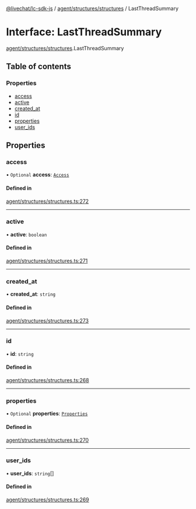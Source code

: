[@livechat/lc-sdk-js](../README.md) / [agent/structures/structures](../modules/agent_structures_structures.md) / LastThreadSummary

# Interface: LastThreadSummary

[agent/structures/structures](../modules/agent_structures_structures.md).LastThreadSummary

## Table of contents

### Properties

- [access](agent_structures_structures.LastThreadSummary.md#access)
- [active](agent_structures_structures.LastThreadSummary.md#active)
- [created\_at](agent_structures_structures.LastThreadSummary.md#created_at)
- [id](agent_structures_structures.LastThreadSummary.md#id)
- [properties](agent_structures_structures.LastThreadSummary.md#properties)
- [user\_ids](agent_structures_structures.LastThreadSummary.md#user_ids)

## Properties

### access

• `Optional` **access**: [`Access`](agent_structures_structures.Access.md)

#### Defined in

[agent/structures/structures.ts:272](https://github.com/livechat/lc-sdk-js/blob/5f5afdd/src/agent/structures/structures.ts#L272)

___

### active

• **active**: `boolean`

#### Defined in

[agent/structures/structures.ts:271](https://github.com/livechat/lc-sdk-js/blob/5f5afdd/src/agent/structures/structures.ts#L271)

___

### created\_at

• **created\_at**: `string`

#### Defined in

[agent/structures/structures.ts:273](https://github.com/livechat/lc-sdk-js/blob/5f5afdd/src/agent/structures/structures.ts#L273)

___

### id

• **id**: `string`

#### Defined in

[agent/structures/structures.ts:268](https://github.com/livechat/lc-sdk-js/blob/5f5afdd/src/agent/structures/structures.ts#L268)

___

### properties

• `Optional` **properties**: [`Properties`](agent_structures_structures.Properties.md)

#### Defined in

[agent/structures/structures.ts:270](https://github.com/livechat/lc-sdk-js/blob/5f5afdd/src/agent/structures/structures.ts#L270)

___

### user\_ids

• **user\_ids**: `string`[]

#### Defined in

[agent/structures/structures.ts:269](https://github.com/livechat/lc-sdk-js/blob/5f5afdd/src/agent/structures/structures.ts#L269)
